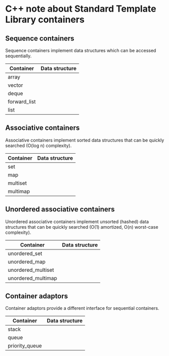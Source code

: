 # C++ note about Standard Template Library containers
## Sequence containers
Sequence containers implement data structures which can be accessed sequentially.

| Container | Data structure |
|-----------|----------------|
|array||
|vector||
|deque||
|forward_list||
|list||

## Associative containers
Associative containers implement sorted data structures that can be quickly searched (O(log n) complexity). 

| Container | Data structure |
|-----------|----------------|
|set||
|map||
|multiset||
|multimap||

## Unordered associative containers
Unordered associative containers implement unsorted (hashed) data structures that can be quickly searched (O(1) amortized, O(n) worst-case complexity). 

| Container | Data structure |
|-----------|----------------|
|unordered_set||
|unordered_map||
|unordered_multiset||
|unordered_multimap||

## Container adaptors
Container adaptors provide a different interface for sequential containers. 

| Container | Data structure |
|-----------|----------------|
| stack ||
| queue ||
| priority_queue ||
